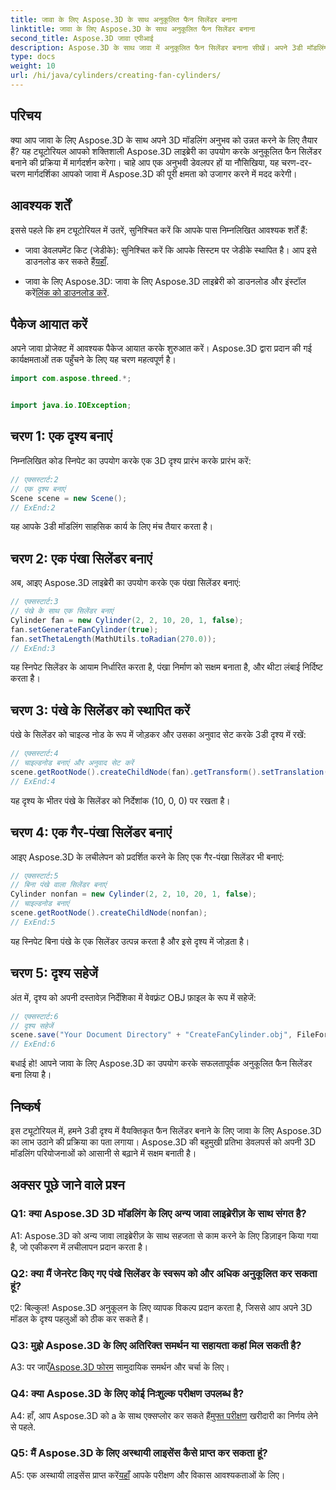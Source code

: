 ```yaml
---
title: जावा के लिए Aspose.3D के साथ अनुकूलित फैन सिलेंडर बनाना
linktitle: जावा के लिए Aspose.3D के साथ अनुकूलित फैन सिलेंडर बनाना
second_title: Aspose.3D जावा एपीआई
description: Aspose.3D के साथ जावा में अनुकूलित फैन सिलेंडर बनाना सीखें। अपने 3डी मॉडलिंग गेम को सहजता से उन्नत करें।
type: docs
weight: 10
url: /hi/java/cylinders/creating-fan-cylinders/
---
```

## परिचय

क्या आप जावा के लिए Aspose.3D के साथ अपने 3D मॉडलिंग अनुभव को उन्नत करने के लिए तैयार हैं? यह ट्यूटोरियल आपको शक्तिशाली Aspose.3D लाइब्रेरी का उपयोग करके अनुकूलित फैन सिलेंडर बनाने की प्रक्रिया में मार्गदर्शन करेगा। चाहे आप एक अनुभवी डेवलपर हों या नौसिखिया, यह चरण-दर-चरण मार्गदर्शिका आपको जावा में Aspose.3D की पूरी क्षमता को उजागर करने में मदद करेगी।

## आवश्यक शर्तें

इससे पहले कि हम ट्यूटोरियल में उतरें, सुनिश्चित करें कि आपके पास निम्नलिखित आवश्यक शर्तें हैं:

-  जावा डेवलपमेंट किट (जेडीके): सुनिश्चित करें कि आपके सिस्टम पर जेडीके स्थापित है। आप इसे डाउनलोड कर सकते हैं[यहाँ](https://www.oracle.com/java/technologies/javase-downloads.html).

-  जावा के लिए Aspose.3D: जावा के लिए Aspose.3D लाइब्रेरी को डाउनलोड और इंस्टॉल करें[लिंक को डाउनलोड करें](https://releases.aspose.com/3d/java/).

## पैकेज आयात करें

अपने जावा प्रोजेक्ट में आवश्यक पैकेज आयात करके शुरुआत करें। Aspose.3D द्वारा प्रदान की गई कार्यक्षमताओं तक पहुँचने के लिए यह चरण महत्वपूर्ण है।

```java
import com.aspose.threed.*;


import java.io.IOException;
```

## चरण 1: एक दृश्य बनाएं

निम्नलिखित कोड स्निपेट का उपयोग करके एक 3D दृश्य प्रारंभ करके प्रारंभ करें:

```java
// एक्सस्टार्ट:2
// एक दृश्य बनाएं
Scene scene = new Scene();
// ExEnd:2
```

यह आपके 3डी मॉडलिंग साहसिक कार्य के लिए मंच तैयार करता है।

## चरण 2: एक पंखा सिलेंडर बनाएं

अब, आइए Aspose.3D लाइब्रेरी का उपयोग करके एक पंखा सिलेंडर बनाएं:

```java
// एक्सस्टार्ट:3
// पंखे के साथ एक सिलेंडर बनाएं
Cylinder fan = new Cylinder(2, 2, 10, 20, 1, false);
fan.setGenerateFanCylinder(true);
fan.setThetaLength(MathUtils.toRadian(270.0));
// ExEnd:3
```

यह स्निपेट सिलेंडर के आयाम निर्धारित करता है, पंखा निर्माण को सक्षम बनाता है, और थीटा लंबाई निर्दिष्ट करता है।

## चरण 3: पंखे के सिलेंडर को स्थापित करें

पंखे के सिलेंडर को चाइल्ड नोड के रूप में जोड़कर और उसका अनुवाद सेट करके 3डी दृश्य में रखें:

```java
// एक्सस्टार्ट:4
// चाइल्डनोड बनाएं और अनुवाद सेट करें
scene.getRootNode().createChildNode(fan).getTransform().setTranslation(10, 0, 0);
// ExEnd:4
```

यह दृश्य के भीतर पंखे के सिलेंडर को निर्देशांक (10, 0, 0) पर रखता है।

## चरण 4: एक गैर-पंखा सिलेंडर बनाएं

आइए Aspose.3D के लचीलेपन को प्रदर्शित करने के लिए एक गैर-पंखा सिलेंडर भी बनाएं:

```java
// एक्सस्टार्ट:5
// बिना पंखे वाला सिलेंडर बनाएं
Cylinder nonfan = new Cylinder(2, 2, 10, 20, 1, false);
// चाइल्डनोड बनाएं
scene.getRootNode().createChildNode(nonfan);
// ExEnd:5
```

यह स्निपेट बिना पंखे के एक सिलेंडर उत्पन्न करता है और इसे दृश्य में जोड़ता है।

## चरण 5: दृश्य सहेजें

अंत में, दृश्य को अपनी दस्तावेज़ निर्देशिका में वेवफ़्रंट OBJ फ़ाइल के रूप में सहेजें:

```java
// एक्सस्टार्ट:6
// दृश्य सहेजें
scene.save("Your Document Directory" + "CreateFanCylinder.obj", FileFormat.WAVEFRONTOBJ);
// ExEnd:6
```

बधाई हो! आपने जावा के लिए Aspose.3D का उपयोग करके सफलतापूर्वक अनुकूलित फैन सिलेंडर बना लिया है।

## निष्कर्ष

इस ट्यूटोरियल में, हमने 3डी दृश्य में वैयक्तिकृत फैन सिलेंडर बनाने के लिए जावा के लिए Aspose.3D का लाभ उठाने की प्रक्रिया का पता लगाया। Aspose.3D की बहुमुखी प्रतिभा डेवलपर्स को अपनी 3D मॉडलिंग परियोजनाओं को आसानी से बढ़ाने में सक्षम बनाती है।

## अक्सर पूछे जाने वाले प्रश्न

### Q1: क्या Aspose.3D 3D मॉडलिंग के लिए अन्य जावा लाइब्रेरीज़ के साथ संगत है?

A1: Aspose.3D को अन्य जावा लाइब्रेरीज़ के साथ सहजता से काम करने के लिए डिज़ाइन किया गया है, जो एकीकरण में लचीलापन प्रदान करता है।

### Q2: क्या मैं जेनरेट किए गए पंखे सिलेंडर के स्वरूप को और अधिक अनुकूलित कर सकता हूं?

ए2: बिल्कुल! Aspose.3D अनुकूलन के लिए व्यापक विकल्प प्रदान करता है, जिससे आप अपने 3D मॉडल के दृश्य पहलुओं को ठीक कर सकते हैं।

### Q3: मुझे Aspose.3D के लिए अतिरिक्त समर्थन या सहायता कहां मिल सकती है?

 A3: पर जाएँ[Aspose.3D फोरम](https://forum.aspose.com/c/3d/18) सामुदायिक समर्थन और चर्चा के लिए।

### Q4: क्या Aspose.3D के लिए कोई निःशुल्क परीक्षण उपलब्ध है?

 A4: हाँ, आप Aspose.3D को a के साथ एक्सप्लोर कर सकते हैं[मुफ्त परीक्षण](https://releases.aspose.com/) खरीदारी का निर्णय लेने से पहले.

### Q5: मैं Aspose.3D के लिए अस्थायी लाइसेंस कैसे प्राप्त कर सकता हूं?

 A5: एक अस्थायी लाइसेंस प्राप्त करें[यहाँ](https://purchase.aspose.com/temporary-license/) आपके परीक्षण और विकास आवश्यकताओं के लिए।